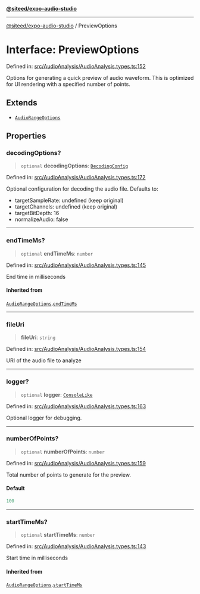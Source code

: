 [**@siteed/expo-audio-studio**](../README.md)

***

[@siteed/expo-audio-studio](../README.md) / PreviewOptions

# Interface: PreviewOptions

Defined in: [src/AudioAnalysis/AudioAnalysis.types.ts:152](https://github.com/deeeed/expo-audio-stream/blob/9ccce858174254387aac44d30853c908707d8254/packages/expo-audio-studio/src/AudioAnalysis/AudioAnalysis.types.ts#L152)

Options for generating a quick preview of audio waveform.
This is optimized for UI rendering with a specified number of points.

## Extends

- [`AudioRangeOptions`](AudioRangeOptions.md)

## Properties

### decodingOptions?

> `optional` **decodingOptions**: [`DecodingConfig`](DecodingConfig.md)

Defined in: [src/AudioAnalysis/AudioAnalysis.types.ts:172](https://github.com/deeeed/expo-audio-stream/blob/9ccce858174254387aac44d30853c908707d8254/packages/expo-audio-studio/src/AudioAnalysis/AudioAnalysis.types.ts#L172)

Optional configuration for decoding the audio file.
Defaults to:
- targetSampleRate: undefined (keep original)
- targetChannels: undefined (keep original)
- targetBitDepth: 16
- normalizeAudio: false

***

### endTimeMs?

> `optional` **endTimeMs**: `number`

Defined in: [src/AudioAnalysis/AudioAnalysis.types.ts:145](https://github.com/deeeed/expo-audio-stream/blob/9ccce858174254387aac44d30853c908707d8254/packages/expo-audio-studio/src/AudioAnalysis/AudioAnalysis.types.ts#L145)

End time in milliseconds

#### Inherited from

[`AudioRangeOptions`](AudioRangeOptions.md).[`endTimeMs`](AudioRangeOptions.md#endtimems)

***

### fileUri

> **fileUri**: `string`

Defined in: [src/AudioAnalysis/AudioAnalysis.types.ts:154](https://github.com/deeeed/expo-audio-stream/blob/9ccce858174254387aac44d30853c908707d8254/packages/expo-audio-studio/src/AudioAnalysis/AudioAnalysis.types.ts#L154)

URI of the audio file to analyze

***

### logger?

> `optional` **logger**: [`ConsoleLike`](../type-aliases/ConsoleLike.md)

Defined in: [src/AudioAnalysis/AudioAnalysis.types.ts:163](https://github.com/deeeed/expo-audio-stream/blob/9ccce858174254387aac44d30853c908707d8254/packages/expo-audio-studio/src/AudioAnalysis/AudioAnalysis.types.ts#L163)

Optional logger for debugging.

***

### numberOfPoints?

> `optional` **numberOfPoints**: `number`

Defined in: [src/AudioAnalysis/AudioAnalysis.types.ts:159](https://github.com/deeeed/expo-audio-stream/blob/9ccce858174254387aac44d30853c908707d8254/packages/expo-audio-studio/src/AudioAnalysis/AudioAnalysis.types.ts#L159)

Total number of points to generate for the preview.

#### Default

```ts
100
```

***

### startTimeMs?

> `optional` **startTimeMs**: `number`

Defined in: [src/AudioAnalysis/AudioAnalysis.types.ts:143](https://github.com/deeeed/expo-audio-stream/blob/9ccce858174254387aac44d30853c908707d8254/packages/expo-audio-studio/src/AudioAnalysis/AudioAnalysis.types.ts#L143)

Start time in milliseconds

#### Inherited from

[`AudioRangeOptions`](AudioRangeOptions.md).[`startTimeMs`](AudioRangeOptions.md#starttimems)
